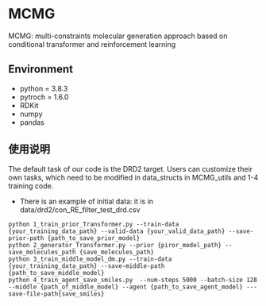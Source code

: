 # MCMG
MCMG: multi-constraints molecular generation approach based on conditional transformer and reinforcement learning

## Environment
- python = 3.8.3
- pytroch = 1.6.0
- RDKit
- numpy
- pandas



## 使用说明
The default task of our code is the DRD2 target. Users can customize their own tasks, which need to be modified in data_structs in MCMG_utils and 1-4 training code.

- There is an example of initial data: it is in data/drd2/con_RE_filter_test_drd.csv

```
python 1_train_prior_Transformer.py --train-data {your_training_data_path} --valid-data {your_valid_data_path} --save-prior-path {path_to_save_prior_model}
python 2_generator_Transformer.py --prior {piror_model_path} --save_molecules_path {save_molecules_path}
python 3_train_middle_model_dm.py --train-data {your_training_data_path} --save-middle-path {path_to_save_middle_model}
python 4_train_agent_save_smiles.py  --num-steps 5000 --batch-size 128 --middle {path_of_middle_model} --agent {path_to_save_agent_model} ---save-file-path{save_smiles}
```